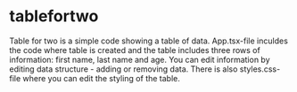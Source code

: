 # tablefortwo
Table for two is a simple code showing a table of data. 
App.tsx-file inculdes the code where table is created and the table includes three rows of information: first name, last name and age.
You can edit information by editing data structure - adding or removing data.
There is also styles.css-file where you can edit the styling of the table.
